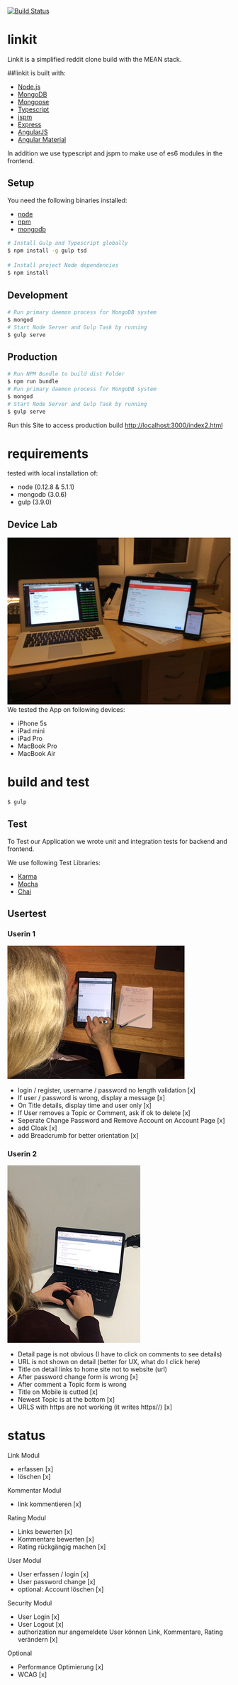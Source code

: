[![Build Status](https://travis-ci.org/munxar/reddit.svg?branch=master)](https://travis-ci.org/munxar/reddit)

# linkit
Linkit is a simplified reddit clone build with the MEAN stack.

##linkit is built with:
 * [Node.js](http://www.nodejs.org/)
 * [MongoDB](http://www.mongodb.org/)
 * [Mongoose](http://mongoosejs.com/)
 * [Typescript](http://www.typescriptlang.org/)
 * [jspm](http://jspm.io/)
 * [Express](http://expressjs.com/)
 * [AngularJS](http://angularjs.org/)
 * [Angular Material](https://material.angularjs.org)

In addition we use typescript and jspm to make use of es6 modules in the frontend.

## Setup
You need the following binaries installed:
- [node](https://nodejs.org/)
- [npm](https://www.npmjs.com/)
- [mongodb](https://docs.mongodb.org/manual/tutorial/install-mongodb-on-os-x/)

```sh
# Install Gulp and Typescript globally
$ npm install -g gulp tsd

# Install project Node dependencies
$ npm install
```

## Development
```sh
# Run primary daemon process for MongoDB system
$ mongod
# Start Node Server and Gulp Task by running
$ gulp serve
```

## Production
```sh
# Run NPM Bundle to build dist Folder
$ npm run bundle
# Run primary daemon process for MongoDB system
$ mongod
# Start Node Server and Gulp Task by running
$ gulp serve
```
Run this Site to access production build [http://localhost:3000/index2.html](http://localhost:3000/index2.html)

# requirements
tested with local installation of:
 - node (0.12.8 & 5.1.1)
 - mongodb (3.0.6)
 - gulp (3.9.0)

 ## Device Lab
![User Image](images/devicelab.jpg)
We tested the App on following devices:
- iPhone 5s
- iPad mini
- iPad Pro
- MacBook Pro
- MacBook Air

# build and test
```sh
$ gulp
```

## Test
To Test our Application we wrote unit and integration tests for backend and frontend.

We use following Test Libraries:
* [Karma](http://karma-runner.github.io/0.13/index.html)
* [Mocha](http://mochajs.org/)
* [Chai](http://chaijs.com/)

## Usertest

### Userin 1
![User Image](images/userin1.jpg)
- login / register, username / password no length validation [x]
- If user / password is wrong, display a message [x]
- On Title details, display time and user only [x]
- If User removes a Topic or Comment, ask if ok to delete  [x]
- Seperate Change Password and Remove Account on Account Page [x]
- add Cloak [x]
- add Breadcrumb for better orientation [x]

### Userin 2
![User Image](images/userin2.jpg)
- Detail page is not obvious (I have to click on comments to see details)
- URL is not shown on detail (better for UX, what do I click here)
- Title on detail links to home site not to website (url)
- After password change form is wrong [x]
- After comment a Topic form is wrong
- Title on Mobile is cutted [x]
- Newest Topic is at the bottom [x]
- URLS with https are not working (it writes https//) [x]


# status
Link Modul
- erfassen [x]
- löschen [x]

Kommentar Modul
- link kommentieren [x]


Rating Modul
- Links bewerten [x]
- Kommentare bewerten [x]
- Rating rückgängig machen [x]

User Modul
- User erfassen / login [x]
- User password change [x]
- optional: Account löschen [x]

Security Modul
- User Login [x]
- User Logout [x]
- authorization nur angemeldete User können Link, Kommentare, Rating verändern [x]

Optional
- Performance Optimierung [x]
- WCAG [x]
